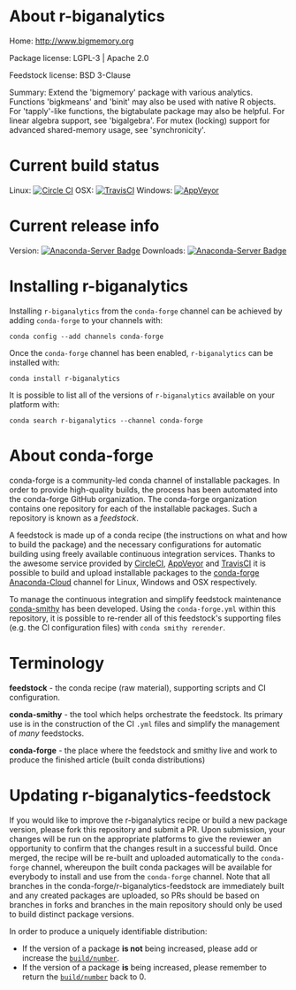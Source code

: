 About r-biganalytics
====================

Home: http://www.bigmemory.org

Package license: LGPL-3 | Apache 2.0

Feedstock license: BSD 3-Clause

Summary: Extend the 'bigmemory' package with various analytics. Functions 'bigkmeans' and 'binit' may also be used with native R objects. For 'tapply'-like functions, the bigtabulate package may also be helpful. For linear algebra support, see 'bigalgebra'.  For mutex (locking) support for advanced shared-memory usage, see 'synchronicity'.



Current build status
====================

Linux: [![Circle CI](https://circleci.com/gh/conda-forge/r-biganalytics-feedstock.svg?style=shield)](https://circleci.com/gh/conda-forge/r-biganalytics-feedstock)
OSX: [![TravisCI](https://travis-ci.org/conda-forge/r-biganalytics-feedstock.svg?branch=master)](https://travis-ci.org/conda-forge/r-biganalytics-feedstock)
Windows: [![AppVeyor](https://ci.appveyor.com/api/projects/status/github/conda-forge/r-biganalytics-feedstock?svg=True)](https://ci.appveyor.com/project/conda-forge/r-biganalytics-feedstock/branch/master)

Current release info
====================
Version: [![Anaconda-Server Badge](https://anaconda.org/conda-forge/r-biganalytics/badges/version.svg)](https://anaconda.org/conda-forge/r-biganalytics)
Downloads: [![Anaconda-Server Badge](https://anaconda.org/conda-forge/r-biganalytics/badges/downloads.svg)](https://anaconda.org/conda-forge/r-biganalytics)

Installing r-biganalytics
=========================

Installing `r-biganalytics` from the `conda-forge` channel can be achieved by adding `conda-forge` to your channels with:

```
conda config --add channels conda-forge
```

Once the `conda-forge` channel has been enabled, `r-biganalytics` can be installed with:

```
conda install r-biganalytics
```

It is possible to list all of the versions of `r-biganalytics` available on your platform with:

```
conda search r-biganalytics --channel conda-forge
```


About conda-forge
=================

conda-forge is a community-led conda channel of installable packages.
In order to provide high-quality builds, the process has been automated into the
conda-forge GitHub organization. The conda-forge organization contains one repository
for each of the installable packages. Such a repository is known as a *feedstock*.

A feedstock is made up of a conda recipe (the instructions on what and how to build
the package) and the necessary configurations for automatic building using freely
available continuous integration services. Thanks to the awesome service provided by
[CircleCI](https://circleci.com/), [AppVeyor](http://www.appveyor.com/)
and [TravisCI](https://travis-ci.org/) it is possible to build and upload installable
packages to the [conda-forge](https://anaconda.org/conda-forge)
[Anaconda-Cloud](http://docs.anaconda.org/) channel for Linux, Windows and OSX respectively.

To manage the continuous integration and simplify feedstock maintenance
[conda-smithy](http://github.com/conda-forge/conda-smithy) has been developed.
Using the ``conda-forge.yml`` within this repository, it is possible to re-render all of
this feedstock's supporting files (e.g. the CI configuration files) with ``conda smithy rerender``.


Terminology
===========

**feedstock** - the conda recipe (raw material), supporting scripts and CI configuration.

**conda-smithy** - the tool which helps orchestrate the feedstock.
                   Its primary use is in the construction of the CI ``.yml`` files
                   and simplify the management of *many* feedstocks.

**conda-forge** - the place where the feedstock and smithy live and work to
                  produce the finished article (built conda distributions)


Updating r-biganalytics-feedstock
=================================

If you would like to improve the r-biganalytics recipe or build a new
package version, please fork this repository and submit a PR. Upon submission,
your changes will be run on the appropriate platforms to give the reviewer an
opportunity to confirm that the changes result in a successful build. Once
merged, the recipe will be re-built and uploaded automatically to the
`conda-forge` channel, whereupon the built conda packages will be available for
everybody to install and use from the `conda-forge` channel.
Note that all branches in the conda-forge/r-biganalytics-feedstock are
immediately built and any created packages are uploaded, so PRs should be based
on branches in forks and branches in the main repository should only be used to
build distinct package versions.

In order to produce a uniquely identifiable distribution:
 * If the version of a package **is not** being increased, please add or increase
   the [``build/number``](http://conda.pydata.org/docs/building/meta-yaml.html#build-number-and-string).
 * If the version of a package **is** being increased, please remember to return
   the [``build/number``](http://conda.pydata.org/docs/building/meta-yaml.html#build-number-and-string)
   back to 0.

